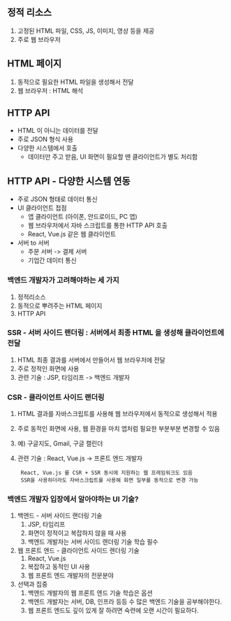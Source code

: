 ## 정적 리소스
1. 고정된 HTML 파일, CSS, JS, 이미지, 영상 등을 제공
2. 주로 웹 브라우저

## HTML 페이지
1. 동적으로 필요한 HTML 파일을 생성해서 전달
2. 웹 브라우저 : HTML 해석

## HTTP API
- HTML 이 아니는 데이터를 전달
- 주로 JSON 형식 사용
- 다양한 시스템에서 호출
  - 데이터만 주고 받음, UI 화면이 필요할 땐 클라이언트가 별도 처리함

## HTTP API - 다양한 시스템 연동
- 주로 JSON 형태로 데이터 통신
- UI 클라이언트 접점
  - 앱 클라이언트 (아이폰, 안드로이드, PC 앱)
  - 웹 브라우저에서 자바 스크립트를 통한 HTTP API 호출
  - React, Vue.js 같은 웹 클라이언트
- 서버 to 서버
  - 주문 서버 -> 결제 서버
  - 기업간 데이터 통신

### 백엔드 개발자가 고려해야하는 세 가지
1. 정적리소스
2. 동적으로 뿌려주는 HTML 페이지
3. HTTP API

### SSR - 서버 사이드 랜더링 : 서버에서 최종 HTML 을 생성해 클라이언트에 전달
1. HTML 최종 결과를 서버에서 만들어서 웹 브라우저에 전달
2. 주로 정적인 화면에 사용
3. 관련 기술 : JSP, 타임리프 -> 백엔드 개발자

### CSR - 클라이언트 사이드 랜더링
1. HTML 결과를 자바스크립트를 사용해 웹 브라우저에서 동적으로 생성해서 적용
2. 주로 동적인 화면에 사용, 웹 환경을 마치 앱처럼 필요한 부분부분 변경할 수 있음
3. 예) 구글지도, Gmail, 구글 캘린더
4. 관련 기술 : React, Vue.js -> 프론트 엔드 개발자

        React, Vue.js 를 CSR + SSR 동시에 지원하는 웹 프레임워크도 있음
        SSR을 사용하더라도 자바스크립트를 사용해 화면 일부를 동적으로 변경 가능


### 백엔드 개발자 입장에서 알아야하는 UI 기술?

1. 백엔드 - 서버 사이드 랜더링 기술
   1. JSP, 타임리프
   2. 화면이 정적이고 복잡하지 않을 때 사용
   3. 백엔드 개발자는 서버 사이드 렌더링 기술 학습 필수
2. 웹 프론트 엔드 - 클라이언트 사이드 렌더링 기술
   1. React, Vue.js
   2. 복잡하고 동적인 UI 사용
   3. 웹 프론트 엔드 개발자의 전문분야
3. 선택과 집중
   1. 백엔드 개발자의 웹 프론트 엔드 기술 학습은 옵션
   2. 백엔드 개발자는 서버, DB, 인프라 등등 수 많은 백엔드 기술을 공부해야한다.
   3. 웹 프론트 엔드도 깊이 있게 잘 하려면 숙련에 오랜 시간이 필요하다.